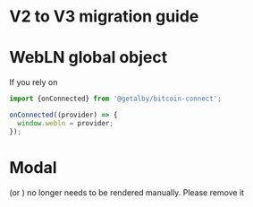 # V2 to V3 migration guide

# WebLN global object

If you rely on

```ts
import {onConnected} from '@getalby/bitcoin-connect';

onConnected((provider) => {
  window.webln = provider;
});
```

# Modal

<bc-modal> (or <Modal/>) no longer needs to be rendered manually. Please remove it
